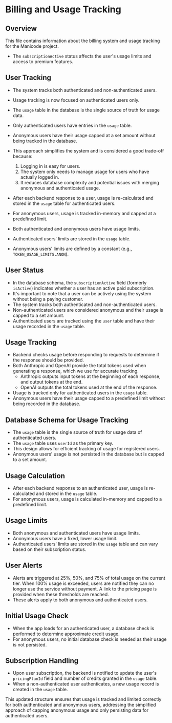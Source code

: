 # Billing and Usage Tracking

## Overview

This file contains information about the billing system and usage tracking for the Manicode project.

- The `subscriptionActive` status affects the user's usage limits and access to premium features.

## User Tracking

- The system tracks both authenticated and non-authenticated users.

- Usage tracking is now focused on authenticated users only.
- The `usage` table in the database is the single source of truth for usage data.
- Only authenticated users have entries in the `usage` table.
- Anonymous users have their usage capped at a set amount without being tracked in the database.
- This approach simplifies the system and is considered a good trade-off because:
  1. Logging in is easy for users.
  2. The system only needs to manage usage for users who have actually logged in.
  3. It reduces database complexity and potential issues with merging anonymous and authenticated usage.
- After each backend response to a user, usage is re-calculated and stored in the `usage` table for authenticated users.
- For anonymous users, usage is tracked in-memory and capped at a predefined limit.
- Both authenticated and anonymous users have usage limits.
- Authenticated users' limits are stored in the `usage` table.
- Anonymous users' limits are defined by a constant (e.g., `TOKEN_USAGE_LIMITS.ANON`).

## User Status

- In the database schema, the `subscriptionActive` field (formerly `isActive`) indicates whether a user has an active paid subscription.
- It's important to note that a user can be actively using the system without being a paying customer.
- The system tracks both authenticated and non-authenticated users.
- Non-authenticated users are considered anonymous and their usage is capped to a set amount.
- Authenticated users are tracked using the `user` table and have their usage recorded in the `usage` table.

## Usage Tracking

- Backend checks usage before responding to requests to determine if the response should be provided.
- Both Anthropic and OpenAI provide the total tokens used when generating a response, which we use for accurate tracking.
  - Anthropic outputs input tokens at the beginning of each response, and output tokens at the end.
  - OpenAI outputs the total tokens used at the end of the response.
- Usage is tracked only for authenticated users in the `usage` table.
- Anonymous users have their usage capped to a predefined limit without being recorded in the database.

## Database Schema for Usage Tracking

- The `usage` table is the single source of truth for usage data of authenticated users.
- The `usage` table uses `userId` as the primary key.
- This design allows for efficient tracking of usage for registered users.
- Anonymous users' usage is not persisted in the database but is capped to a set amount.

## Usage Calculation

- After each backend response to an authenticated user, usage is re-calculated and stored in the `usage` table.
- For anonymous users, usage is calculated in-memory and capped to a predefined limit.

## Usage Limits

- Both anonymous and authenticated users have usage limits.
- Anonymous users have a fixed, lower usage limit.
- Authenticated users' limits are stored in the `usage` table and can vary based on their subscription status.

## User Alerts

- Alerts are triggered at 25%, 50%, and 75% of total usage on the current tier. When 100% usage is exceeded, users are notified they can no longer use the service without payment. A link to the pricing page is provided when these thresholds are reached.
- These alerts apply to both anonymous and authenticated users.

## Initial Usage Check

- When the app loads for an authenticated user, a database check is performed to determine approximate credit usage.
- For anonymous users, no initial database check is needed as their usage is not persisted.

## Subscription Handling

- Upon user subscription, the backend is notified to update the user's `pricingPlanId` field and number of credits granted in the `usage` table.
- When a non-authenticated user authenticates, a new usage record is created in the `usage` table.

This updated structure ensures that usage is tracked and limited correctly for both authenticated and anonymous users, addressing the simplified approach of capping anonymous usage and only persisting data for authenticated users.
